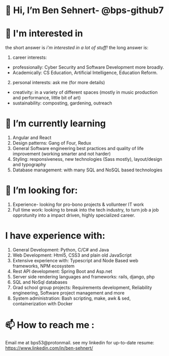 # 👋 Hi, I’m Ben Sehnert- @bps-github7
# 👀 I'm interested in 
the short answer is *i'm interested in a lot of stuff!* 
the long answer is:
1) career interests: 
- professionally: Cyber Security and Software Development more broadly.
- Academically: CS Education, Artificial Intelligence, Education Reform.  
2) personal interests: ask me (for more details)
- creativity: in a variety of different spaces (mostly in music production and performance, little bit of art)
- sustainability: composting, gardening, outreach 
# 🌱 I’m currently learning 
1) Angular and React
2) Design patterns: Gang of Four, Redux
3) General Software engineering best practices and quality of life improvement (working smarter and not harder)
4) Styling: responsiveness, new technologies (Sass mostly), layout/design and typography 
5) Database management: with many SQL and NoSQL based technologies
# 💞️ I’m looking for:
1) Experience- looking for pro-bono projects & vollunteer IT work
2) Full time work: looking to break into the tech industry, to turn job a job opprotunity into a impact driven, highly specialized career.
# I have experience with:
1) General Development: Python, C/C# and Java
2) Web Development: Html5, CSS3 and plain old JavaScript
3) Extensive experience with: Typescript and Node Based web frameworks, NPM ecosystem
4) Rest API development: Spring Boot and Asp.net
5) Server side rendering languages and frameworks: rails, django, php 
6) SQL and NoSql databases 
7) Grad school group projects: Requirements development, Reliability engineering, Software project management and more
8) System administration: Bash scripting, make, awk & sed, containerization with Docker
# 📫 How to reach me :
Email me at bps53@protonmail.
see my linkedin for up-to-date resume: https://www.linkedin.com/in/ben-sehnert/ 
